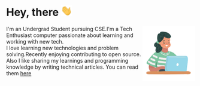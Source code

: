 ### <h1> Hey, there <img src="https://raw.githubusercontent.com/ABSphreak/ABSphreak/master/gifs/Hi.gif" width="30px"></h1>


<!--
**sonika-shah/sonika-shah** is a ✨ _special_ ✨ repository because its `README.md` (this file) appears on your GitHub profile.

Here are some ideas to get you started:

- 🔭 I’m currently working on ...
- 🌱 I’m currently learning ...
- 👯 I’m looking to collaborate on ...
- 🤔 I’m looking for help with ...
- 💬 Ask me about ...
- 📫 How to reach me: ...
- 😄 Pronouns: ...
- ⚡ Fun fact: ...
-->


<img src="./working.png" align="right" height="12%" width="28%"></img>
I'm an Undergrad Student pursuing CSE.I'm a Tech Enthusiast computer passionate about learning and working with new tech.
<br>
I love learning new technologies and problem solving.Recently enjoying contributing to open source.
<br>
Also I  like sharing my learnings and programming knowledge by writing technical articles.
You can read them <a href="https://www.geeksforgeeks.org/build-a-site-bookmark-app-with-javascript-by-using-local-storage/">here</a>
<br>
